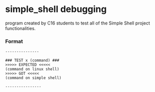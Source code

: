 # simple_shell debugging
program created by C16 students to test all of the Simple Shell project functionalities. 
### Format
~~~
---------------

### TEST x (command) ###
>>>>> EXPECTED <<<<<
(command on linux shell)
>>>>> GOT <<<<<
(command on simple shell)

----------------
~~~
